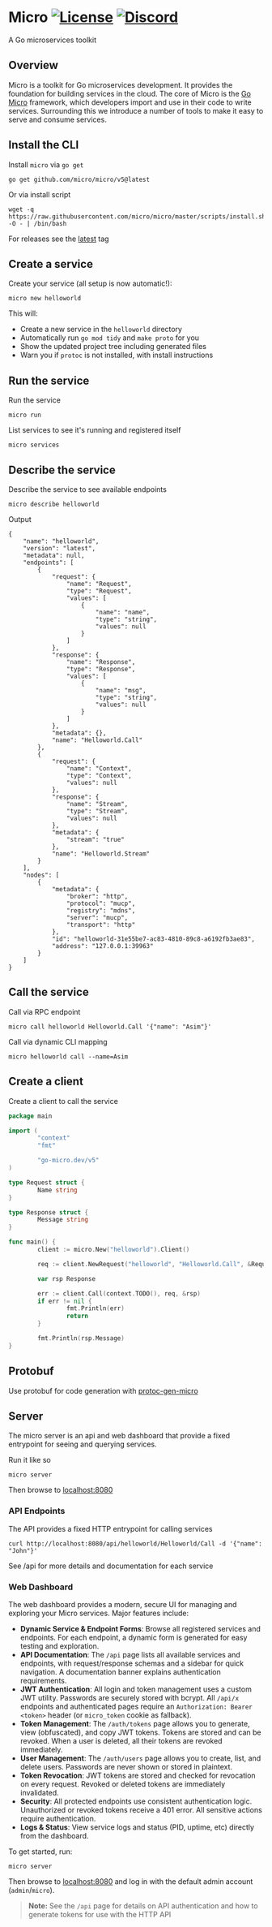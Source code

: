# Micro [![License](https://img.shields.io/badge/License-Apache_2.0-blue.svg)](https://opensource.org/licenses/Apache-2.0) [![Discord](https://img.shields.io/badge/discord-chat-800080?style=flat-square)](https://discord.gg/UmFkPbu32m)

A Go microservices toolkit

## Overview

Micro is a toolkit for Go microservices development. It provides the foundation for building services in the cloud. 
The core of Micro is the [Go Micro](https://github.com/micro/go-micro) framework, which developers import and use in their code to 
write services. Surrounding this we introduce a number of tools to make it easy to serve and consume services. 

## Install the CLI

Install `micro` via `go get`

```
go get github.com/micro/micro/v5@latest
```

Or via install script

```
wget -q  https://raw.githubusercontent.com/micro/micro/master/scripts/install.sh -O - | /bin/bash
```

For releases see the [latest](https://github.com/micro/micro/releases/latest) tag

## Create a service

Create your service (all setup is now automatic!):

```
micro new helloworld
```

This will:
- Create a new service in the `helloworld` directory
- Automatically run `go mod tidy` and `make proto` for you
- Show the updated project tree including generated files
- Warn you if `protoc` is not installed, with install instructions

## Run the service

Run the service

```
micro run
```

List services to see it's running and registered itself

```
micro services
```

## Describe the service

Describe the service to see available endpoints

```
micro describe helloworld
```

Output

```
{
    "name": "helloworld",
    "version": "latest",
    "metadata": null,
    "endpoints": [
        {
            "request": {
                "name": "Request",
                "type": "Request",
                "values": [
                    {
                        "name": "name",
                        "type": "string",
                        "values": null
                    }
                ]
            },
            "response": {
                "name": "Response",
                "type": "Response",
                "values": [
                    {
                        "name": "msg",
                        "type": "string",
                        "values": null
                    }
                ]
            },
            "metadata": {},
            "name": "Helloworld.Call"
        },
        {
            "request": {
                "name": "Context",
                "type": "Context",
                "values": null
            },
            "response": {
                "name": "Stream",
                "type": "Stream",
                "values": null
            },
            "metadata": {
                "stream": "true"
            },
            "name": "Helloworld.Stream"
        }
    ],
    "nodes": [
        {
            "metadata": {
                "broker": "http",
                "protocol": "mucp",
                "registry": "mdns",
                "server": "mucp",
                "transport": "http"
            },
            "id": "helloworld-31e55be7-ac83-4810-89c8-a6192fb3ae83",
            "address": "127.0.0.1:39963"
        }
    ]
}
```

## Call the service

Call via RPC endpoint

```
micro call helloworld Helloworld.Call '{"name": "Asim"}'
```

Call via dynamic CLI mapping

```
micro helloworld call --name=Asim
```

## Create a client

Create a client to call the service

```go
package main

import (
        "context"
        "fmt"

        "go-micro.dev/v5"
)

type Request struct {
        Name string
}

type Response struct {
        Message string
}

func main() {
        client := micro.New("helloworld").Client()

        req := client.NewRequest("helloworld", "Helloworld.Call", &Request{Name: "John"})

        var rsp Response

        err := client.Call(context.TODO(), req, &rsp)
        if err != nil {
                fmt.Println(err)
                return
        }

        fmt.Println(rsp.Message)
}
```

## Protobuf 

Use protobuf for code generation with [protoc-gen-micro](https://github.com/micro/micro/tree/master/cmd/protoc-gen-micro)

## Server

The micro server is an api and web dashboard that provide a fixed entrypoint for seeing and querying services.

Run it like so

```
micro server
```

Then browse to [localhost:8080](http://localhost:8080)

### API Endpoints 

The API provides a fixed HTTP entrypoint for calling services

```
curl http://localhost:8080/api/helloworld/Helloworld/Call -d '{"name": "John"}'
```
See /api for more details and documentation for each service

### Web Dashboard 

The web dashboard provides a modern, secure UI for managing and exploring your Micro services. Major features include:

- **Dynamic Service & Endpoint Forms**: Browse all registered services and endpoints. For each endpoint, a dynamic form is generated for easy testing and exploration.
- **API Documentation**: The `/api` page lists all available services and endpoints, with request/response schemas and a sidebar for quick navigation. A documentation banner explains authentication requirements.
- **JWT Authentication**: All login and token management uses a custom JWT utility. Passwords are securely stored with bcrypt. All `/api/x` endpoints and authenticated pages require an `Authorization: Bearer <token>` header (or `micro_token` cookie as fallback).
- **Token Management**: The `/auth/tokens` page allows you to generate, view (obfuscated), and copy JWT tokens. Tokens are stored and can be revoked. When a user is deleted, all their tokens are revoked immediately.
- **User Management**: The `/auth/users` page allows you to create, list, and delete users. Passwords are never shown or stored in plaintext.
- **Token Revocation**: JWT tokens are stored and checked for revocation on every request. Revoked or deleted tokens are immediately invalidated.
- **Security**: All protected endpoints use consistent authentication logic. Unauthorized or revoked tokens receive a 401 error. All sensitive actions require authentication.
- **Logs & Status**: View service logs and status (PID, uptime, etc) directly from the dashboard.

To get started, run:

```
micro server
```

Then browse to [localhost:8080](http://localhost:8080) and log in with the default admin account (`admin`/`micro`).

> **Note:** See the `/api` page for details on API authentication and how to generate tokens for use with the HTTP API
